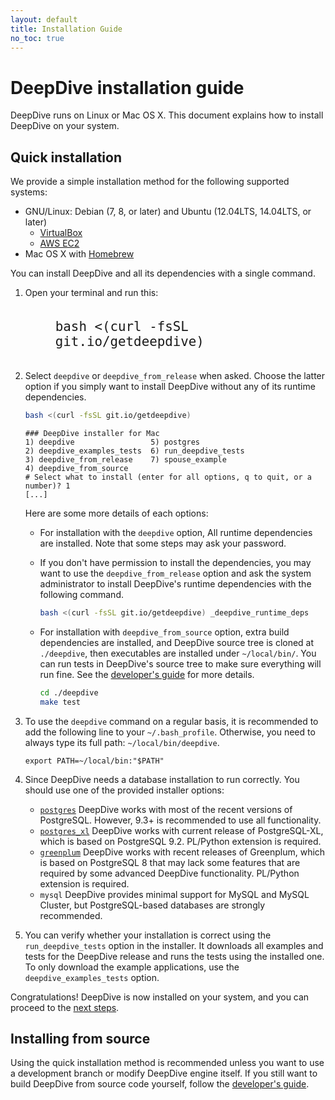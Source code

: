 ```yaml
---
layout: default
title: Installation Guide
no_toc: true
---
```


# DeepDive installation guide

DeepDive runs on Linux or Mac OS X.
This document explains how to install DeepDive on your system.

## Quick installation

We provide a simple installation method for the following supported systems:

* GNU/Linux: Debian (7, 8, or later) and Ubuntu (12.04LTS, 14.04LTS, or later)
    * [VirtualBox](https://help.ubuntu.com/community/VirtualBox)
    * [AWS EC2](using-ec2.md)
* Mac OS X with [Homebrew](http://brew.sh)

You can install DeepDive and all its dependencies with a single command.

1. Open your terminal and run this:
   <pre style="width:80%; margin:0 auto; padding:20px;"><code><big style="font-size:175%;">bash <(curl -fsSL git.io/getdeepdive)</big></code></pre>

2. Select `deepdive` or `deepdive_from_release` when asked.
    Choose the latter option if you simply want to install DeepDive without any of its runtime dependencies.

    ```bash
    bash <(curl -fsSL git.io/getdeepdive)
    ```
    ```
    ### DeepDive installer for Mac
    1) deepdive                 5) postgres
    2) deepdive_examples_tests  6) run_deepdive_tests
    3) deepdive_from_release    7) spouse_example
    4) deepdive_from_source
    # Select what to install (enter for all options, q to quit, or a number)? 1
    [...]
    ```

    Here are some more details of each options:
    * For installation with the `deepdive` option, All runtime dependencies are installed.
    Note that some steps may ask your password.
    * If you don't have permission to install the dependencies, you may want to use the `deepdive_from_release` option and ask the system administrator to install DeepDive's runtime dependencies with the following command.

        ```bash
        bash <(curl -fsSL git.io/getdeepdive) _deepdive_runtime_deps
        ```
    * For installation with `deepdive_from_source` option, extra build dependencies are installed, and DeepDive source tree is cloned at `./deepdive`, then executables are installed under `~/local/bin/`.
    You can run tests in DeepDive's source tree to make sure everything will run fine.
    See the [developer's guide](developer.md#build-test) for more details.

        ```bash
        cd ./deepdive
        make test
        ```

3. To use the `deepdive` command on a regular basis, it is recommended to add the following line to your `~/.bash_profile`.  Otherwise, you need to always type its full path: `~/local/bin/deepdive`.

    ```
    export PATH=~/local/bin:"$PATH"
    ```

4. Since DeepDive needs a database installation to run correctly.  You should use one of the provided installer options:
    * [`postgres`](http://wiki.postgresql.org/wiki/Detailed_installation_guides)
        DeepDive works with most of the recent versions of PostgreSQL.
        However, 9.3+ is recommended to use all functionality.
    * [`postgres_xl`](using-pgxl.md)
        DeepDive works with current release of PostgreSQL-XL, which is based on PostgreSQL 9.2.
        PL/Python extension is required.
    * [`greenplum`](using-greenplum.md)
        DeepDive works with recent releases of Greenplum, which is based on PostgreSQL 8 that may lack some features that are required by some advanced DeepDive functionality.
        PL/Python extension is required.
    * `mysql`
        DeepDive provides minimal support for MySQL and MySQL Cluster, but PostgreSQL-based databases are strongly recommended.


5. You can verify whether your installation is correct using the `run_deepdive_tests` option in the installer.
    It downloads all examples and tests for the DeepDive release and runs the tests using the installed one.
    To only download the example applications, use the `deepdive_examples_tests` option.

Congratulations! DeepDive is now installed on your system, and you can proceed to the [next steps](example-spouse.md).



## Installing from source

Using the quick installation method is recommended unless you want to use a development branch or modify DeepDive engine itself.
If you still want to build DeepDive from source code yourself, follow the [developer's guide](developer.md#build-test).
